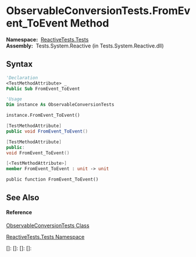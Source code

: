 # ObservableConversionTests.FromEvent\_ToEvent Method

**Namespace:**  [ReactiveTests.Tests](ReactiveTests.Tests\ReactiveTests.Tests.md)  
**Assembly:**  Tests.System.Reactive (in Tests.System.Reactive.dll)

## Syntax

```vb
'Declaration
<TestMethodAttribute> _
Public Sub FromEvent_ToEvent
```

```vb
'Usage
Dim instance As ObservableConversionTests

instance.FromEvent_ToEvent()
```

```csharp
[TestMethodAttribute]
public void FromEvent_ToEvent()
```

```c++
[TestMethodAttribute]
public:
void FromEvent_ToEvent()
```

```fsharp
[<TestMethodAttribute>]
member FromEvent_ToEvent : unit -> unit 
```

```jscript
public function FromEvent_ToEvent()
```

## See Also

#### Reference

[ObservableConversionTests Class](ObservableConversionTests\ObservableConversionTests.md)

[ReactiveTests.Tests Namespace](ReactiveTests.Tests\ReactiveTests.Tests.md)

[]: 
[]: 
[]: 
[]: 